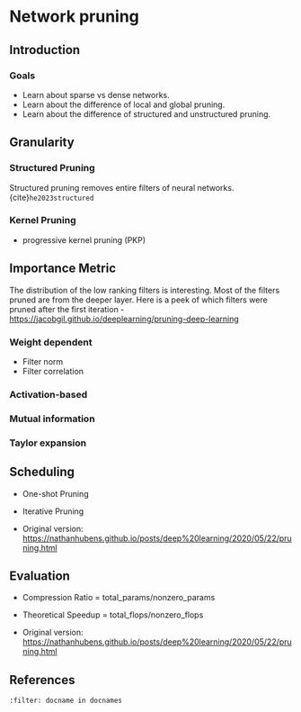 # Network pruning

## Introduction

### Goals
* Learn about sparse vs dense networks.
* Learn about the difference of local and global pruning.
* Learn about the difference of structured and unstructured pruning.

<!-- Sparsity in Deep Learning: Pruning and growth for efficient inference and training in neural networks -->

## Granularity

### Structured Pruning
Structured pruning removes entire filters of neural networks. {cite}`he2023structured`

### Kernel Pruning

* progressive kernel pruning (PKP)



## Importance Metric

The distribution of the low ranking filters is interesting. Most of the filters pruned are from the deeper layer. Here is a peek of which filters were pruned after the first iteration - https://jacobgil.github.io/deeplearning/pruning-deep-learning


### Weight dependent
* Filter norm
* Filter correlation

### Activation-based

### Mutual information

### Taylor expansion




## Scheduling


* One-shot Pruning
* Iterative Pruning


* Original version: https://nathanhubens.github.io/posts/deep%20learning/2020/05/22/pruning.html


## Evaluation 

* Compression Ratio = total_params/nonzero_params

* Theoretical Speedup = total_flops/nonzero_flops

* Original version: https://nathanhubens.github.io/posts/deep%20learning/2020/05/22/pruning.html


<!--
Email: 
Before answering you question, I would like to clarify the terms that are employed in my work to avoid any ambiguity (there is often a lot of confusion in literature). When I speak about pruning, it means « physically » remove the parameters from the network, leading to a change in its architecture. If the parameters are still there, but are zeroed out or masked, I use the term sparsifying. Also, I use the term filter to designate a full convolution filter in a layer (i.e. a 3d tensor) , each of those filters being composed of kernels (i.e. 2d tensors).

To answer your question, doing kernel-level pruning cannot really be achieved as, if you are removing some kernels in each filter, and that there are no correspondance between them, there is no way to « physically » remove them without messing with the architecture.

A way that I found to overcome this is by pruning what I called shared-kernels, which are corresponding kernels that are shared between all filters in a layer. By doing so, you can then prune the kernels. You can find a visual explanation in my library FasterAI: https://nathanhubens.github.io/fasterai/core.granularity.html#d-blocks-3

In practice, pruning shared-kernels in a layer has the same impact on the architecture as pruning filters. The only difference is on the decision of which parameter to prune, that can depend on the choice of granularity. To convince you, please take a look at the very last figure of the following article. You will see that if we remove a filter in layer i , we should then remove the corresponding feature map, and then the corresponding kernels in layer i+1. You can then look at it the other way around, if we would like to remove shared-kernels in layer i+1, we also should remove the corresponding feature map in the previous layer and thus the corresponding filter.

-->



## References
```{bibliography}
:filter: docname in docnames
```